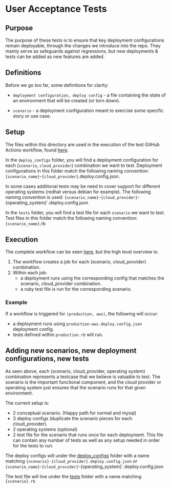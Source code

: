 # User Acceptance Tests

## Purpose

The purpose of these tests is to ensure that key deployment configurations remain deployable, through the changes we introduce into the repo. They mainly serve as safeguards against regressions, but new deployments & tests can be added as new features are added.

## Definitions

Before we go too far, some definitions for clarity:

* `deployment configuration, deploy config` - a file containing the state of an environment that will be created (or torn down).

* `scenario` - a deployment configuration meant to exercise some specific story or use case.

## Setup

The files within this directory are used in the execution of the test GitHub Actions workflow, found [here](../.github/workflows/deployment_tests.yml).

In the `deploy_configs` folder, you will find a deployment configuration for each (`scenario`, `cloud_provider`) combination we want to test. Deployment configurations in this folder match the following naming convention: `{scenario_name}`-`{cloud_provider}`.deploy.config.json.

In some cases additional tests may be need to cover support for different operating systems (redhat versus debian for example).  The following naming convention is used: `{scenario_name}`-`{cloud_provider}`-{operating_system}`.deploy.config.json

In the `tests` folder, you will find a test file for each `scenario` we want to test. Test files in this folder match the following naming convention: `{scenario_name}`.rb

## Execution

The complete workflow can be seen [here](../.github/workflows/deployment_tests.yml), but the high level overview is:

1. The workflow creates a job for each (scenario, cloud_provider) combination.
2. Within each job:
    * a deployment runs using the corresponding config that matches the scenario, cloud_provider combination.
    * a ruby test file is run for the corresponding scenario.

### Example

If a workflow is triggered for `(production, aws)`, the following will occur:

* a deployment runs using `production-aws.deploy.config.json` deployment config.
* tests defined within `production.rb` will run.

## Adding new scenarios, new deployment configurations, new tests

As seen above, each (scenario, cloud_provider, operating system) combination represents a testcase that we believe is valuable to test. The scenario is the important functional component, and the cloud provider or operating system just ensures that the scenario runs for that given environment.

The current setup is:

* 2 conceptual scenario. (Happy path for normal and mysql)
* 3 deploy configs (duplicate the scenario pieces for each cloud_provider).
* 2 operating  systems (optional)
* 2 test file for the scenario that runs once for each deployment. This file can contain any number of tests as well as any setup needed in order for the tests to run.

The deploy configs will under the [deploy_configs](./deploy_configs) folder with a name matching `{scenario}-{cloud_provider}.deploy.config.json` or `{scenario_name}`-`{cloud_provider}`-{operating_system}`.deploy.config.json

The test file will live under the [tests](./tests) folder with a name matching `{scenario}.rb`
